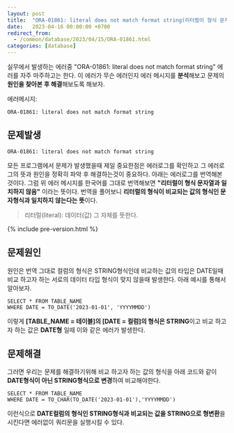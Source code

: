 ```yaml
---
layout: post
title:  "ORA-01861: literal does not match format string(리터럴이 형식 문자열과 일치하지 않음) 에러 원인과 해결방법"
date:   2023-04-16 00:00:00 +0700
redirect_from:
  - /common/database/2023/04/15/ORA-01861.html
categories: [database]
---
```

실무에서 발생하는 에러중 "ORA-01861: literal does not match format string" 에러를 자주 마주하고는 한다. 이 에러가 무슨 에러인지 에러 메시지를 **분석**해보고 문제의 **원인을 찾아본 후 해결**해보도록 해보자.

에러메시지:
~~~query
ORA-01861: literal does not match format string
~~~

## 문제발생
  ~~~query
  ORA-01861: literal does not match format string
  ~~~

  모든 프로그램에서 문제가 발생했을때 제일 중요한점은 에러로그를 확인하고 그 에러로그의 뜻과 원인을 정확히 파악 후 해결하는것이 중요하다. 아래는 에러로그를 번역해본것이다. 그럼 위 에러 메시지를 한국어를 그대로 번역해보면 **"리터럴이 형식 문자열과 일치하지 않음"** 이라는 뜻이다. 번역을 풀어보니 **리터럴의 형식이 비교되는 값의 형식인 문자형식과 일치하지 않는다는 뜻**이다.

  > 리터럴(literal): 데이터(값) 그 자체를 뜻한다.

{% include pre-version.html %}

## 문제원인
  원인은 번역 그대로 컬럼의 형식은 STRING형식인데 비교하는 값의 타입은 DATE일때 비교 하고자 하는 서로의 데이터 타입 형식이 맞지 않을때 발생한다. 아래 예시를 통해서 알아보자.

  ~~~query
  SELECT * FROM TABLE_NAME 
  WHERE DATE = TO_DATE('2023-01-01', 'YYYYMMDD')
  ~~~

  이렇게 **[TABLE_NAME = 테이블]의 [DATE = 컬럼]의 형식은 STRING**이고 비교 하고자 하는 값은 **DATE형** 일때 이와 같은 에러가 발생한다.

## 문제해결
  그러면 우리는 문제를 해결하기위해 비교 하고자 하는 값의 형식을 아래 코드와 같이 **DATE형식이 아닌 STRING형식으로 변경**하여 비교해야한다.

  ~~~query
  SELECT * FROM TABLE_NAME 
  WHERE DATE = TO_CHAR(TO_DATE('2023-01-01'),'YYYYMMDD')
  ~~~

  이런식으로 **DATE컬럼의 형식인 STRING형식과 비교되는 값을 STRING으로 형변환**을 시킨다면 에러없이 쿼리문을 실행시킬 수 있다.